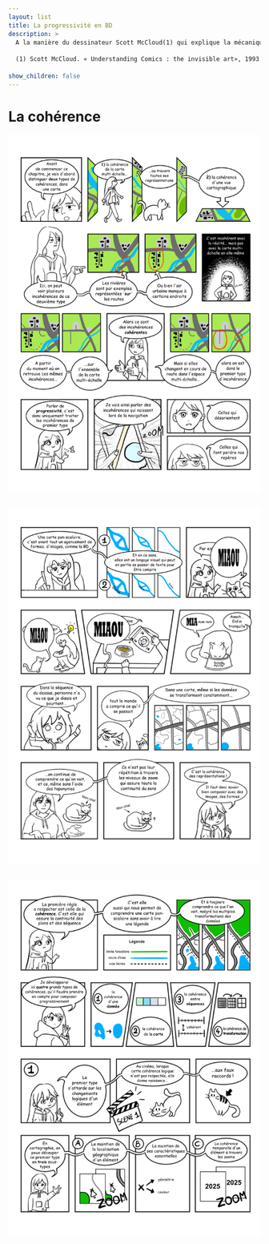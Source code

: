```yaml
---
layout: list
title: La progressivité en BD
description: >
  A la manière du dessinateur Scott McCloud(1) qui explique la mécanique des bandes dessinées en bande dessinée, je trouve qu'il est aussi plus judicieux d'expliquer la progressivité d'une carte en BD, en mettant en lumière tous leurs liens analogiques.

  (1) Scott McCloud. « Understanding Comics : the invisible art», 1993
  
show_children: false
---
```


# La cohérence

<img src="/assets/bd/coherence/page1.png" style="margin-bottom: 2rem; display:block;" />
<img src="/assets/bd/coherence/page2.png" style="margin-bottom: 2rem; display:block;" />
<img src="/assets/bd/coherence/page3.png" style="margin-bottom: 2rem; display:block;" />
